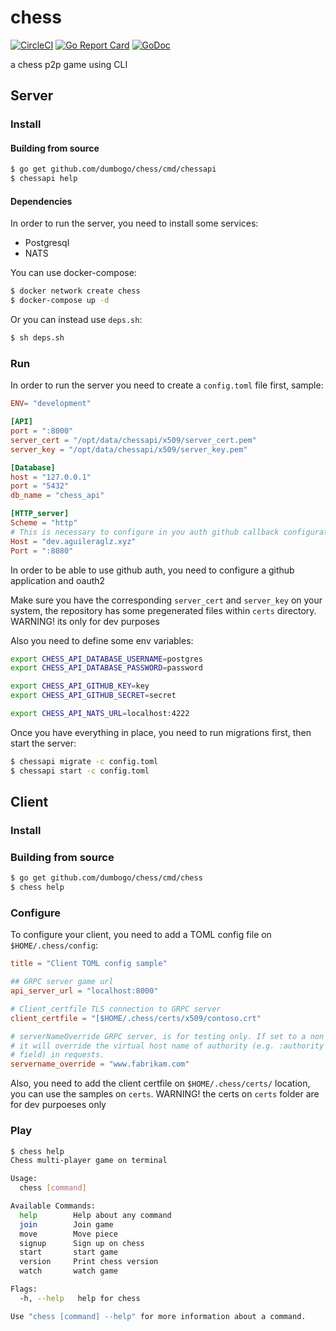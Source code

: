 # chess
[![CircleCI](https://circleci.com/gh/dumbogo/chess.svg?style=shield)](https://circleci.com/gh/dumbogo/chess)
[![Go Report Card](https://goreportcard.com/badge/github.com/dumbogo/chess)](https://goreportcard.com/report/github.com/dumbogo/chess)
[![GoDoc](https://pkg.go.dev/badge/github.com/dumbogo/chess?status.svg)](https://pkg.go.dev/github.com/dumbogo/chess)

a chess p2p game using CLI

## Server
### Install

#### Building from source
```sh
$ go get github.com/dumbogo/chess/cmd/chessapi
$ chessapi help

```
#### Dependencies
In order to run the server, you need to install some services:
- Postgresql
- NATS

You can use docker-compose:
```sh
$ docker network create chess
$ docker-compose up -d
```

Or you can instead use `deps.sh`:
```sh
$ sh deps.sh
```

### Run
In order to run the server you need to create a `config.toml` file first, sample:
```TOML
ENV= "development"

[API]
port = ":8000"
server_cert = "/opt/data/chessapi/x509/server_cert.pem"
server_key = "/opt/data/chessapi/x509/server_key.pem"

[Database]
host = "127.0.0.1"
port = "5432"
db_name = "chess_api"

[HTTP_server]
Scheme = "http"
# This is necessary to configure in you auth github callback configuration
Host = "dev.aguileraglz.xyz"
Port = ":8080"
```
In order to be able to use github auth, you need to configure a github application and oauth2

Make sure you have the corresponding `server_cert` and `server_key` on your system, the repository has some pregenerated files within `certs` directory.
WARNING! its only for dev purposes

Also you need to define some env variables:
```bash
export CHESS_API_DATABASE_USERNAME=postgres
export CHESS_API_DATABASE_PASSWORD=password

export CHESS_API_GITHUB_KEY=key
export CHESS_API_GITHUB_SECRET=secret

export CHESS_API_NATS_URL=localhost:4222
```


Once you have everything in place, you need to run migrations first, then start the server:
```sh
$ chessapi migrate -c config.toml
$ chessapi start -c config.toml
```

## Client
### Install

### Building from source
```sh
$ go get github.com/dumbogo/chess/cmd/chess
$ chess help
```

### Configure
To configure your client, you need to add a TOML config file on `$HOME/.chess/config`:
```TOML
title = "Client TOML config sample"

## GRPC server game url
api_server_url = "localhost:8000"

# Client_certfile TLS connection to GRPC server
client_certfile = "[$HOME/.chess/certs/x509/contoso.crt"

# serverNameOverride GRPC server, is for testing only. If set to a non empty string,
# it will override the virtual host name of authority (e.g. :authority header
# field) in requests.
servername_override = "www.fabrikam.com"
```

Also, you need to add the client certfile on `$HOME/.chess/certs/` location, you can use the samples on `certs`.
WARNING! the certs on `certs` folder are for dev purpoeses only

### Play
```sh
$ chess help
Chess multi-player game on terminal

Usage:
  chess [command]

Available Commands:
  help        Help about any command
  join        Join game
  move        Move piece
  signup      Sign up on chess
  start       start game
  version     Print chess version
  watch       watch game

Flags:
  -h, --help   help for chess

Use "chess [command] --help" for more information about a command.
```
